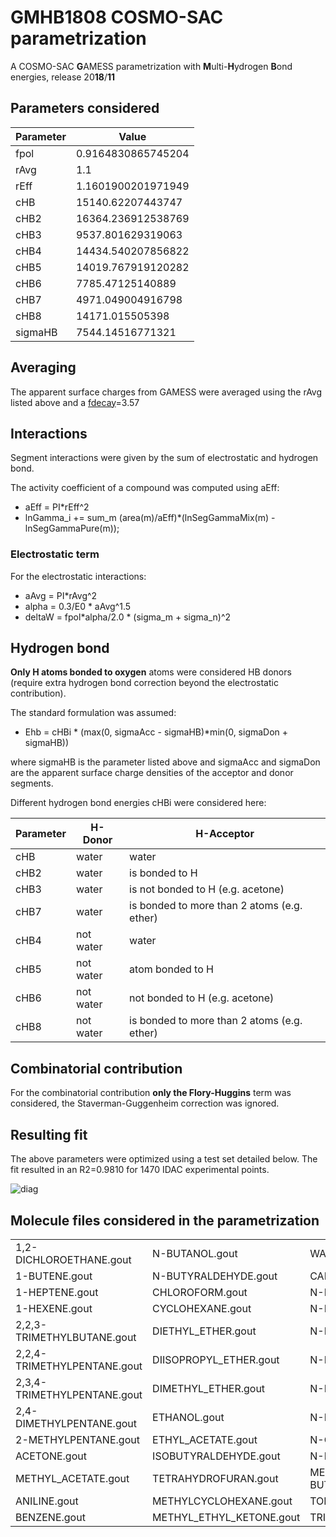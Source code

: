 # GMHB1808 COSMO-SAC parametrization
A COSMO-SAC **G**AMESS parametrization with **M**ulti-**H**ydrogen **B**ond energies, release 20**18**/**11**

## Parameters considered

Parameter | Value
--------- | -------------
fpol | 0.9164830865745204
rAvg | 1.1
rEff | 1.1601900201971949
cHB | 15140.62207443747
cHB2 | 16364.236912538769
cHB3 | 9537.801629319063
cHB4 | 14434.540207856822
cHB5 | 14019.767919120282
cHB6 | 7785.47125140889
cHB7 | 4971.049004916798
cHB8 | 14171.015505398
sigmaHB | 7544.14516771321

## Averaging
The apparent surface charges from GAMESS were averaged using the rAvg listed above and a
[fdecay](http://www.doi.org/10.1016/j.fluid.2010.06.011)=3.57

## Interactions
Segment interactions were given by the sum of electrostatic and hydrogen bond.

The activity coefficient of a compound was computed using aEff:
 - aEff = PI*rEff^2
 - lnGamma_i += sum_m (area(m)/aEff)*(lnSegGammaMix(m) - lnSegGammaPure(m));

### Electrostatic term
For the electrostatic interactions:
 - aAvg = PI*rAvg^2
 - alpha = 0.3/E0 * aAvg^1.5
 - deltaW = fpol*alpha/2.0 * (sigma_m + sigma_n)^2
 
## Hydrogen bond
**Only H atoms bonded to oxygen** atoms were considered HB donors (require extra hydrogen bond correction
beyond the electrostatic contribution).

The standard formulation was assumed:
 - Ehb = cHBi * (max(0, sigmaAcc - sigmaHB)*min(0, sigmaDon + sigmaHB))

where sigmaHB is the parameter listed above and sigmaAcc and sigmaDon are the apparent surface charge
densities of the acceptor and donor segments.

Different hydrogen bond energies cHBi were considered here:

Parameter | H-Donor | H-Acceptor
--------- | ------|--------
 cHB | water | water
 cHB2| water | is bonded to H
 cHB3| water | is not bonded to H (e.g. acetone)
 cHB7| water | is bonded to more than 2 atoms (e.g. ether)
 cHB4| not water | water
 cHB5| not water | atom bonded to H
 cHB6| not water | not bonded to H (e.g. acetone)
 cHB8| not water | is bonded to more than 2 atoms (e.g. ether)
 
## Combinatorial contribution
For the combinatorial contribution **only the Flory-Huggins** term was considered,
the Staverman-Guggenheim correction was ignored.

## Resulting fit

The above parameters were optimized using a test set detailed below.
The fit resulted in an R2=0.9810 for 1470 IDAC experimental points.

![diag](https://github.com/lvpp/sigma/raw/master/pars/GMHB1811/diag.png)

## Molecule files considered in the parametrization

| | | |
|-|-|-|
1,2-DICHLOROETHANE.gout  |    N-BUTANOL.gout |  WATER.gout|
1-BUTENE.gout             |   N-BUTYRALDEHYDE.gout | CARBON_TETRACHLORIDE.gout  
1-HEPTENE.gout             |  CHLOROFORM.gout         |   N-BUTYRONITRILE.gout
1-HEXENE.gout               | CYCLOHEXANE.gout        |   N-DECANE.gout
2,2,3-TRIMETHYLBUTANE.gout  | DIETHYL_ETHER.gout      |   N-HEPTANE.gout
2,2,4-TRIMETHYLPENTANE.gout | DIISOPROPYL_ETHER.gout  |   N-HEXADECANE.gout
2,3,4-TRIMETHYLPENTANE.gout | DIMETHYL_ETHER.gout     |   N-HEXANE.gout
2,4-DIMETHYLPENTANE.gout    | ETHANOL.gout            |   N-NONANE.gout
2-METHYLPENTANE.gout        | ETHYL_ACETATE.gout      |   N-OCTANE.gout
ACETONE.gout                | ISOBUTYRALDEHYDE.gout   |   N-PENTANE.gout
METHYL_ACETATE.gout        |TETRAHYDROFURAN.gout  |  METHYL_N-BUTYL_ETHER.gout
ANILINE.gout               |  METHYLCYCLOHEXANE.gout   |  TOLUENE.gout
BENZENE.gout               |  METHYL_ETHYL_KETONE.gout  | TRIETHYLAMINE.gout

